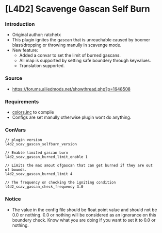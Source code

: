 # [L4D2] Scavenge Gascan Self Burn

### Introduction
 - Original author: ratchetx
 - This plugin ignites the gascan that is unreachable caused by boomer blast/dropping or throwing manully in scavenge mode.
 - New feature:
   - Added a convar to set the limit of burned gascans.
   - All map is supported by setting safe boundery through keyvalues.
   - Translation supported.

### Source
 - https://forums.alliedmods.net/showthread.php?p=1648508

### Requirements
  - [colors.inc](https://github.com/SirPlease/L4D2-Competitive-Rework/blob/master/addons/sourcemod/scripting/include/colors.inc) to compile
  - Configs are set manully otherwise plugin wont do anything.

### ConVars
```
// plugin version
l4d2_scav_gascan_selfburn_version

// Enable limited gascan burn
l4d2_scav_gascan_burned_limit_enable 1

// Limits the max amout ofgascan that can get burned if they are out of bounds.
l4d2_scav_gascan_burned_limit 4

// The frequency on checking the igniting condition
l4d2_scav_gascan_check_frequency 3.0
```

### Notice
 - The value in the config file should be float point value and should not be 0.0 or nothing. 0.0 or nothing will be considered as an ignorance on this boundery check. Know what you are doing if you want to set it to 0.0 or nothing.